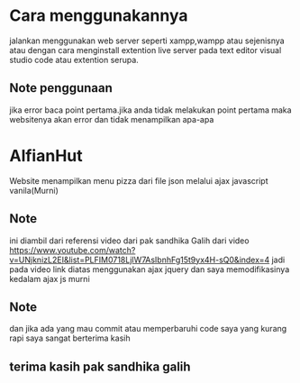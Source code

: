 # Cara menggunakannya 
jalankan menggunakan web server seperti xampp,wampp atau sejenisnya atau 
dengan cara menginstall extention live server pada text editor visual studio code atau extention serupa.

## Note penggunaan
jika error baca point pertama.jika anda tidak melakukan point pertama maka websitenya akan error dan tidak menampilkan apa-apa
# AlfianHut
Website menampilkan  menu pizza dari file json melalui ajax javascript vanila(Murni)

## Note
ini diambil dari referensi video dari pak sandhika Galih 
dari video 
https://www.youtube.com/watch?v=UNjknizL2EI&list=PLFIM0718LjIW7AsIbnhFg15t9yx4H-sQ0&index=4
jadi pada video link diatas menggunakan ajax jquery dan saya memodifikasinya kedalam ajax js murni 

## Note
dan jika ada yang mau commit atau memperbaruhi code saya yang kurang rapi saya sangat berterima kasih

## terima kasih pak sandhika galih
